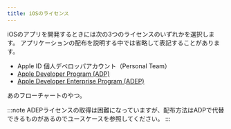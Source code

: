 ```yaml
---
title: iOSのライセンス
---
```


iOSのアプリを開発するときには次の3つのライセンスのいずれかを選択します。
アプリケーションの配布を説明する中では省略して表記することがあります。

 - Apple ID 個人デベロッパアカウント（Personal Team）
 - [Apple Developer Program (ADP)](https://developer.apple.com/jp/programs/)
 - [Apple Developer Enterprise Program (ADEP)](https://developer.apple.com/jp/programs/enterprise/)


あのフローチャートのやつ。

:::note
ADEPライセンスの取得は困難になっていますが、配布方法はADPで代替できるものがあるのでユースケースを参照してください。
:::

